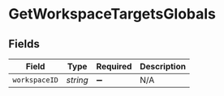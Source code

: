 # GetWorkspaceTargetsGlobals


## Fields

| Field              | Type               | Required           | Description        |
| ------------------ | ------------------ | ------------------ | ------------------ |
| `workspaceID`      | *string*           | :heavy_minus_sign: | N/A                |